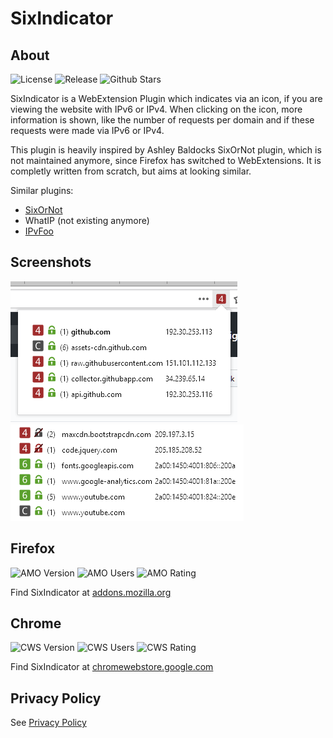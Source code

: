 # SixIndicator

## About

![License](https://flat.badgen.net/github/license/HostedDinner/SixIndicator?color=blue&label=License&icon=github)
![Release](https://flat.badgen.net/github/release/HostedDinner/SixIndicator?color=blue&label=Latest&icon=github)
![Github Stars](https://flat.badgen.net/github/stars/HostedDinner/SixIndicator?color=blue&label=Stars&icon=github)

SixIndicator is a WebExtension Plugin which indicates via an icon, if you are viewing the website with IPv6 or IPv4.
When clicking on the icon, more information is shown, like the number of requests per domain and if these requests were made via IPv6 or IPv4.

This plugin is heavily inspired by Ashley Baldocks SixOrNot plugin, which is not maintained anymore, since Firefox has switched to WebExtensions.
It is completly written from scratch, but aims at looking similar.

Similar plugins:

- [SixOrNot](http://ashley.baldock.me/sixornot/)
- WhatIP (not existing anymore)
- [IPvFoo](https://github.com/pmarks-net/ipvfoo)

## Screenshots

![Screenshot Popup](/SixIndicatorScreen1.png?raw=true)
![Screenshot Icons](/SixIndicatorScreen2.png?raw=true)

## Firefox

![AMO Version](https://flat.badgen.net/amo/v/sixindicator?color=blue&label=Version&icon=firefox)
![AMO Users](https://flat.badgen.net/amo/users/sixindicator?color=blue&label=Users&icon=firefox)
![AMO Rating](https://flat.badgen.net/amo/rating/sixindicator?color=blue&label=Rating&icon=firefox)

Find SixIndicator at [addons.mozilla.org](https://addons.mozilla.org/de/firefox/addon/sixindicator/)

## Chrome

![CWS Version](https://flat.badgen.net/chrome-web-store/v/coeagcljfffacgkgcjnloikpcbjfdppg?color=blue&label=Version&icon=chrome)
![CWS Users](https://flat.badgen.net/chrome-web-store/users/coeagcljfffacgkgcjnloikpcbjfdppg?color=blue&label=Users&icon=chrome)
![CWS Rating](https://flat.badgen.net/chrome-web-store/rating/coeagcljfffacgkgcjnloikpcbjfdppg?color=blue&label=Rating&icon=chrome)

Find SixIndicator at [chromewebstore.google.com](https://chromewebstore.google.com/detail/sixindicator/coeagcljfffacgkgcjnloikpcbjfdppg)

## Privacy Policy

See [Privacy Policy](/privacy-policy.md)
